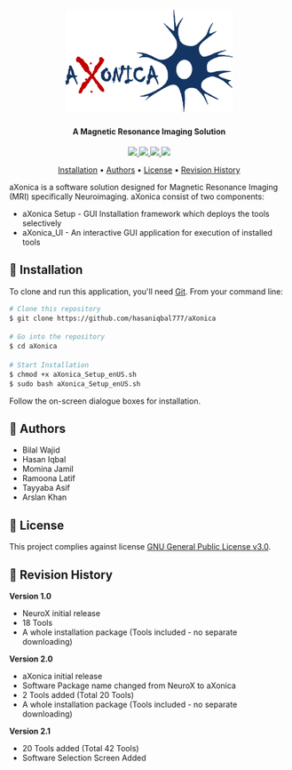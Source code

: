 <h1 align="center">
<img width=60% src="https://github.com/hasaniqbal777/aXonica-bin/blob/master/media/logo.png">
</h1>

<h4 align="center">A Magnetic Resonance Imaging Solution</h4>

<p align="center">
<a href="https://www.gnu.org/licenses/gpl-3.0">
    <img src="https://img.shields.io/badge/License-GPL%20v3-blue.svg">
</a>
<a href="https://github.com/hasaniqbal777/aXonica-bin/releases">
    <img src="https://img.shields.io/github/release/hasaniqbal777/aXonica-bin.svg">
</a>
<a href="https://github.com/hasaniqbal777/aXonica-bin/issues">
    <img src="https://img.shields.io/github/issues/hasaniqbal777/aXonica-bin.svg">
</a>
<a href="https://github.com/hasaniqbal777/aXonica-bin/search?l=shell">
    <img src="https://img.shields.io/github/languages/top/hasaniqbal777/aXonica-bin.svg">
</a>
</p>

<p align="center">
  <a href="#-installation">Installation</a> •
  <a href="#-authors">Authors</a> •
  <a href="#-license">License</a> •
  <a href="#-revision-history">Revision History</a>
</p>

aXonica is a software solution designed for Magnetic Resonance Imaging (MRI) specifically Neuroimaging. aXonica consist of two components:
 - aXonica Setup - GUI Installation framework which deploys the tools selectively
 - aXonica_UI - An interactive GUI application for execution of installed tools

## 💾 Installation
To clone and run this application, you'll need [Git](https://git-scm.com). From your command line:

```bash
# Clone this repository
$ git clone https://github.com/hasaniqbal777/aXonica

# Go into the repository
$ cd aXonica

# Start Installation
$ chmod +x aXonica_Setup_enUS.sh
$ sudo bash aXonica_Setup_enUS.sh
```

Follow the on-screen dialogue boxes for installation.

## 👦 Authors
 - Bilal Wajid
 - Hasan Iqbal
 - Momina Jamil
 - Ramoona Latif
 - Tayyaba Asif
 - Arslan Khan

## 🔑 License
This project complies against license [GNU General Public License v3.0](https://www.gnu.org/licenses/gpl-3.0).

## 📔 Revision History
**Version 1.0**
 - NeuroX initial release
 - 18 Tools
 - A whole installation package (Tools included - no separate downloading)

 **Version 2.0**
 - aXonica initial release
 - Software Package name changed from NeuroX to aXonica
 - 2 Tools added (Total 20 Tools)
 - A whole installation package (Tools included - no separate downloading)

 **Version 2.1**
 - 20 Tools added (Total 42 Tools)
 - Software Selection Screen Added
